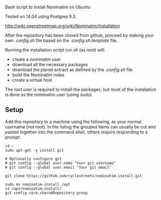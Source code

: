 Bash script to install Nominatim on Ubuntu

Tested on 14.04 using Postgres 9.3

http://wiki.openstreetmap.org/wiki/Nominatim/Installation

After the repository has been cloned from github, proceed by making your own *.config.sh* file based on the *.config.sh.template* file.

Running the installation script *run.sh* (as *root*) will:

 * create a *nominatim* user
 * download all the necessary packages
 * download the planet extract as defined by the *.config.sh* file
 * build the Nominatim index
 * create a virtual host

The *root* user is required to install the packages, but most of the installation is done as the *nominatim* user (using *sudo*).


## Setup

Add this repository to a machine using the following, as your normal username (not root). In the listing the grouped items can usually be cut and pasted together into the command shell, others require responding to a prompt:

    cd ~
    sudo apt-get -y install git
    
    # Optionally configure git
    # git config --global user.name "Your git username"
    # git config --global user.email "Your git email"
    
    git clone https://github.com/cyclestreets/nominatim-install.git
    
    sudo mv nominatim-install /opt
    cd /opt/nominatim-install/
    git config core.sharedRepository group
